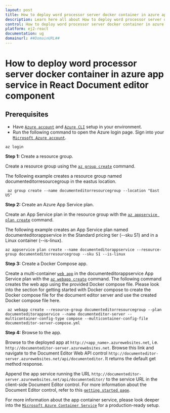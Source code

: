```yaml
---
layout: post
title: How to deploy word processor server docker container in azure app service in React Document editor component | Syncfusion
description: Learn here all about How to deploy word processor server docker container in azure app service in Syncfusion React Document editor component and more.
control: How to deploy word processor server docker container in azure app service 
platform: ej2-react
documentation: ug
domainurl: ##DomainURL##
---
```

# How to deploy word processor server docker container in azure app service in React Document editor component

## Prerequisites

* Have [`Azure account`](https://azure.microsoft.com/en-gb/) and [`Azure CLI`](https://docs.microsoft.com/en-us/cli/azure/?view=azure-cli-latest) setup in your environment.
* Run the following command to open the Azure login page. Sign into your [`Microsoft Azure account`](https://azure.microsoft.com/en-gb/).

```
az login
```

**Step 1:** Create a resource group.

Create a resource group using the [`az group create`](https://docs.microsoft.com/en-us/cli/azure/group#az-group-create) command.

The following example creates a resource group named documenteditorresourcegroup in the eastus location.

   ```
    az group create --name documenteditorresourcegroup --location "East US"
   ```

**Step 2:** Create an Azure App Service plan.

Create an App Service plan in the resource group with the [`az appservice plan create`](https://docs.microsoft.com/en-us/cli/azure/appservice/plan?view=azure-cli-latest#az-appservice-plan-create) command.

The following example creates an App Service plan named documenteditorappservice in the Standard pricing tier (--sku S1) and in a Linux container (--is-linux).

   ```
   az appservice plan create --name documenteditorappservice --resource-group documenteditorresourcegroup --sku S1 --is-linux
  ```

**Step 3:** Create a Docker Compose app.

Create a multi-container [`web app`](https://docs.microsoft.com/en-us/azure/app-service/containers/app-service-linux-intro) in the documenteditorappservice App Service plan with the [`az webapp create`](https://docs.microsoft.com/en-us/cli/azure/webapp?view=azure-cli-latest#az-webapp-create) command. The following command creates the web app using the provided Docker compose file. Please look into the section for getting started with Docker compose to create the Docker compose file for the document editor server and use the created Docker compose file here.

   ```
    az webapp create --resource-group documenteditorresourcegroup --plan documenteditorappservice --name documenteditor-server --multicontainer-config-type compose --multicontainer-config-file documenteditor-server-compose.yml
  ```

**Step 4:** Browse to the app.

Browse to the deployed app at `http://<app_name>.azurewebsites.net`, i.e. `http://documenteditor-server.azurewebsites.net`. Browse this link and navigate to the Document Editor Web API control `http://documenteditor-server.azurewebsites.net/api/documenteditor`. It returns the default get method response.

Append the app service running the URL `http://documenteditor-server.azurewebsites.net/api/documenteditor/` to the service URL in the client-side Document Editor control. For more information about the Document Editor control, refer to this [`getting started page`](https://ej2.syncfusion.com/javascript/documentation/document-editor/getting-started).

For more information about the app container service, please look deeper into the [`Microsoft Azure Container Service`](https://docs.microsoft.com/en-us/azure/app-service/containers/quickstart-multi-container) for a production-ready setup.

